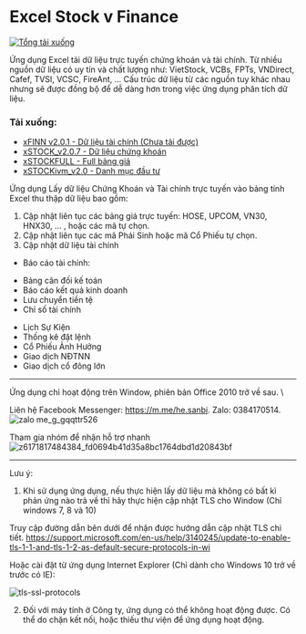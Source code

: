 # Excel Stock v Finance
[![Tổng tải xuống](https://img.shields.io/github/downloads/SanbiVN/StockAndFinacial_VnData_Excel/total.svg)]()

Ứng dụng Excel tải dữ liệu trực tuyến chứng khoán và tài chính.
Từ nhiều nguồn dữ liệu có uy tín và chất lượng như: VietStock, VCBs, FPTs, VNDirect, Cafef, TVSI, VCSC, FireAnt, ...
Cấu trúc dữ liệu từ các nguồn tuy khác nhau nhưng sẽ được đồng bộ để dễ dàng hơn trong việc ứng dụng phân tích dữ liệu.

### Tải xuống:
* [xFINN v2.0.1   - Dữ liệu tài chính (Chưa tải được)](https://github.com/SanbiVN/StockAndFinacial_VnData_Excel/releases/download/xFINN/xFINN_v2.0.1.xlsm)
* [xSTOCK_v2.0.7  - Dữ liệu chứng khoán](https://github.com/SanbiVN/StockAndFinacial_VnData_Excel/releases/download/xSTOCK/xSTOCK_v2.0.7.xlsm)
* [xSTOCKFULL     - Full bảng giá](https://github.com/SanbiVN/StockAndFinacial_VnData_Excel/releases/download/xStockFull/xStockFull_v2.15.xlsm)
* [xSTOCKivm_v2.0 - Danh mục đầu tư](https://github.com/SanbiVN/StockAndFinacial_VnData_Excel/releases/download/xSTOCKivm/xSTOCKivm_v2.0.xlsm)



Ứng dụng Lấy dữ liệu Chứng Khoán và Tài chính trực tuyến vào bảng tính Excel thu thập dữ liệu bao gồm:
1. Cập nhật liên tục các bảng giá trực tuyến: HOSE, UPCOM, VN30, HNX30, ... , hoặc các mã tự chọn.​
2. Cập nhật liên tục các mã Phái Sinh hoặc mã Cổ Phiếu tự chọn.​
3. Cập nhật dữ liệu tài chính
- Báo cáo tài chính: ​
+ Bảng cân đối kế toán​
+ Báo cáo kết quả kinh doanh​
+ Lưu chuyển tiền tệ​
+ Chỉ số tài chính​
- Lịch Sự Kiện
- Thống kê đặt lệnh
- Cổ Phiếu Ảnh Hưởng
- Giao dịch NĐTNN
- Giao dịch cổ đông lớn
---------------------------------------------------
Ứng dụng chỉ hoạt động trên Window, phiên bản Office 2010 trở về sau. \

Liên hệ Facebook Messenger: https://m.me/he.sanbi.
Zalo: 0384170514. \
![zalo me_g_gqqttr526](https://github.com/SanbiVN/StockAndFinacial_VnData_Excel/assets/58664571/fad57d67-1125-43b3-9e4f-773db9a58975)

Tham gia nhóm để nhận hỗ trợ nhanh \
![z6171817484384_fd0694b41d35a8bc1764dbd1d20843bf](https://github.com/user-attachments/assets/5f5387ed-189e-434f-9f0b-a03ab5517120)

---------------------------------------------------
Lưu ý: 
1. Khi sử dụng ứng dụng, nếu thực hiện lấy dữ liệu mà không có bất kì phản ứng nào trả về thì hãy thực hiện cập nhật TLS cho Window (Chỉ windows 7, 8 và 10)

Truy cập đường dẫn bên dưới để nhận được hướng dẫn cập nhật TLS chi tiết.
https://support.microsoft.com/en-us/help/3140245/update-to-enable-tls-1-1-and-tls-1-2-as-default-secure-protocols-in-wi

Hoặc cài đặt từ ứng dụng Internet Explorer (Chỉ dành cho Windows 10 trở về trước có IE):

![tls-ssl-protocols](https://github.com/SanbiVN/StockAndFinacial_VnData_Excel/assets/58664571/f50187b1-bff0-48b5-8aa1-3020135ebf2a)

2. Đối với máy tính ở Công ty, ứng dụng có thể không hoạt động được. Có thể do chặn kết nối, hoặc thiếu thư viện để ứng dụng hoạt động.


